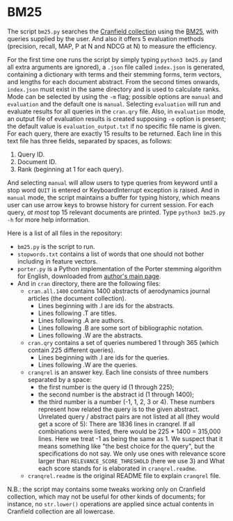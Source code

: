 # BM25
The script `bm25.py` searches the [Cranfield collection](http://ir.dcs.gla.ac.uk/resources/test_collections/cran/) using the [BM25](https://en.wikipedia.org/wiki/Okapi_BM25), with queries supplied by the user. And also it offers 5 evaluation methods (precision, recall, MAP, P at N and NDCG at N) to measure the efficiency.

For the first time one runs the script by simply typing `python3 bm25.py` (and all extra arguments are ignored), a `.json` file called `index.json` is generated, containing a dictionary with terms and their stemming forms, term vectors, and lengths for each document abstract. From the second times onwards, `index.json` must exist in the same directory and is used to calculate ranks. Mode can be selected by using the `-m` flag; possible options are `manual` and `evaluation` and the default one is `manual`. Selecting `evaluation` will run and evaluate results for all queries in the `cran.qry` file. Also, in `evaluation` mode, an output file of evaluation results is created supposing `-o` option is present; the default value is ``evaluation_output.txt`` if no specific file name is given. For each query, there are exactly 15 results to be returned. Each line in this text file has three fields, separated by spaces, as follows:

1. Query ID.
2. Document ID.
3. Rank (beginning at 1 for each query).

And selecting `manual` will allow users to type queries from keyword until a stop word `QUIT` is entered or KeyboardInterrupt exception is raised. And in `manual` mode, the script maintains a buffer for typing history, which means user can use arrow keys to browse history for current session. For each query, *at most* top 15 relevant documents are printed. Type `python3 bm25.py -h` for more help information.

Here is a list of all files in the repository:

* `bm25.py` is the script to run.
* `stopwords.txt` contains a list of words that one should not bother including in feature vectors.
* `porter.py` is a Python implementation of the Porter stemming algorithm for English, downloaded from [author's main page](https://tartarus.org/martin/PorterStemmer/).
* And in `cran` directory, there are the following files:
  * `cran.all.1400` contains 1400 abstracts of aerodynamics journal articles (the document collection).
    * Lines beginning with .I are ids for the abstracts.
    * Lines following .T are titles.
    * Lines following .A are authors.
    * Lines following .B are some sort of bibliographic notation.
    * Lines following .W are the abstracts.
  * `cran.qry` contains a set of queries numbered 1 through 365 (which contain 225 different queries).
    * Lines beginning with .I are ids for the queries.
    * Lines following .W are the queries.
  * `cranqrel` is an answer key. Each line consists of three numbers separated by a space:
    * the first number is the query id (1 through 225);
    * the second number is the abstract id (1 through 1400);
    * the third number is a number (-1, 1, 2, 3 or 4).
    These numbers represent how related the query is to the given abstract. Unrelated query / abstract pairs are not listed at all (they would get a score of 5): There are 1836 lines in cranqrel. If all combinations were listed, there would be 225 * 1400 = 315,000 lines.
    Here we treat -1 as being the same as 1. We suspect that it means something like "the best choice for the query", but the specifications do not say. We only use ones with relevance score larger than `RELEVANCE_SCORE_THRESHOLD` (here we use 3) and What each score stands for is elaborated in `cranqrel.readme`.
  * `cranqrel.readme` is the original README file to explain `cranqrel` file.

N.B.: the script may contains some tweaks working only on Cranfield collection, which may not be useful for other kinds of documents; for instance, no `str.lower()` operations are applied since actual contents in Cranfield collection are all lowercase.
